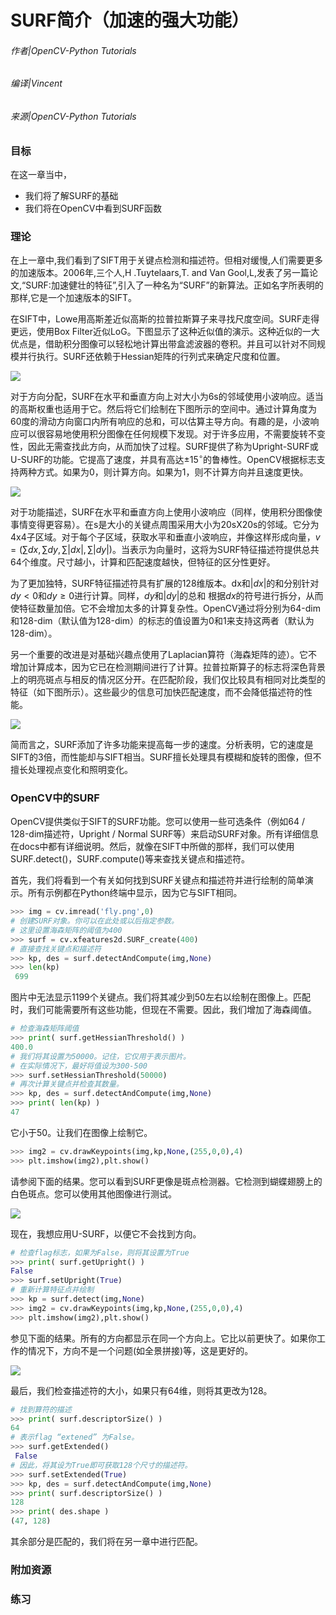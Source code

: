 # SURF简介（加速的强大功能）

###### 作者|OpenCV-Python Tutorials
###### 编译|Vincent
###### 来源|OpenCV-Python Tutorials 

### 目标
在这一章当中，
- 我们将了解SURF的基础
- 我们将在OpenCV中看到SURF函数

### 理论

在上一章中,我们看到了SIFT用于关键点检测和描述符。但相对缓慢,人们需要更多的加速版本。2006年,三个人,H .Tuytelaars,T. and Van Gool,L,发表了另一篇论文,“SURF:加速健壮的特征”,引入了一种名为“SURF”的新算法。正如名字所表明的那样,它是一个加速版本的SIFT。

在SIFT中，Lowe用高斯差近似高斯的拉普拉斯算子来寻找尺度空间。SURF走得更远，使用Box Filter近似LoG。下图显示了这种近似值的演示。这种近似的一大优点是，借助积分图像可以轻松地计算出带盒滤波器的卷积。并且可以针对不同规模并行执行。SURF还依赖于Hessian矩阵的行列式来确定尺度和位置。

![](http://qiniu.aihubs.net/1.jpg)

对于方向分配，SURF在水平和垂直方向上对大小为6s的邻域使用小波响应。适当的高斯权重也适用于它。然后将它们绘制在下图所示的空间中。通过计算角度为60度的滑动方向窗口内所有响应的总和，可以估算主导方向。有趣的是，小波响应可以很容易地使用积分图像在任何规模下发现。对于许多应用，不需要旋转不变性，因此无需查找此方向，从而加快了过程。SURF提供了称为Upright-SURF或U-SURF的功能。它提高了速度，并具有高达$\pm 15^{\circ}$的鲁棒性。OpenCV根据标志支持两种方式。如果为0，则计算方向。如果为1，则不计算方向并且速度更快。

![](http://qiniu.aihubs.net/2.jpg)

对于功能描述，SURF在水平和垂直方向上使用小波响应（同样，使用积分图像使事情变得更容易）。在s是大小的关键点周围采用大小为20sX20s的邻域。它分为4x4子区域。对于每个子区域，获取水平和垂直小波响应，并像这样形成向量，$v =(\sum dx,\sum dy,\sum |dx|,\sum |dy|)$。当表示为向量时，这将为SURF特征描述符提供总共64个维度。尺寸越小，计算和匹配速度越快，但特征的区分性更好。

为了更加独特，SURF特征描述符具有扩展的128维版本。dx和$|dx|$的和分别针对$dy<0$和$dy≥0$进行计算。同样，$dy$和$|dy|$的总和 根据$dx$的符号进行拆分，从而使特征数量加倍。它不会增加太多的计算复杂性。OpenCV通过将分别为64-dim和128-dim（默认值为128-dim）的标志的值设置为0和1来支持这两者（默认为128-dim）。

另一个重要的改进是对基础兴趣点使用了Laplacian算符（海森矩阵的迹）。它不增加计算成本，因为它已在检测期间进行了计算。拉普拉斯算子的标志将深色背景上的明亮斑点与相反的情况区分开。在匹配阶段，我们仅比较具有相同对比类型的特征（如下图所示）。这些最少的信息可加快匹配速度，而不会降低描述符的性能。

![](http://qiniu.aihubs.net/surf_matching.jpg)

简而言之，SURF添加了许多功能来提高每一步的速度。分析表明，它的速度是SIFT的3倍，而性能却与SIFT相当。SURF擅长处理具有模糊和旋转的图像，但不擅长处理视点变化和照明变化。

### OpenCV中的SURF
OpenCV提供类似于SIFT的SURF功能。您可以使用一些可选条件（例如64 / 128-dim描述符，Upright / Normal SURF等）来启动SURF对象。所有详细信息在docs中都有详细说明。然后，就像在SIFT中所做的那样，我们可以使用SURF.detect()，SURF.compute()等来查找关键点和描述符。

首先，我们将看到一个有关如何找到SURF关键点和描述符并进行绘制的简单演示。所有示例都在Python终端中显示，因为它与SIFT相同。

```python
>>> img = cv.imread('fly.png',0)
# 创建SURF对象。你可以在此处或以后指定参数。
# 这里设置海森矩阵的阈值为400
>>> surf = cv.xfeatures2d.SURF_create(400)
# 直接查找关键点和描述符
>>> kp, des = surf.detectAndCompute(img,None)
>>> len(kp)
 699
```

图片中无法显示1199个关键点。我们将其减少到50左右以绘制在图像上。匹配时，我们可能需要所有这些功能，但现在不需要。因此，我们增加了海森阈值。

```python
# 检查海森矩阵阈值
>>> print( surf.getHessianThreshold() )
400.0
# 我们将其设置为50000。记住，它仅用于表示图片。 
# 在实际情况下，最好将值设为300-500
>>> surf.setHessianThreshold(50000)
# 再次计算关键点并检查其数量。
>>> kp, des = surf.detectAndCompute(img,None)
>>> print( len(kp) )
47
```

它小于50。让我们在图像上绘制它。

```python
>>> img2 = cv.drawKeypoints(img,kp,None,(255,0,0),4)
>>> plt.imshow(img2),plt.show()
```
请参阅下面的结果。您可以看到SURF更像是斑点检测器。它检测到蝴蝶翅膀上的白色斑点。您可以使用其他图像进行测试。

![](http://qiniu.aihubs.net/surf_kp1.jpg)

现在，我想应用U-SURF，以便它不会找到方向。

```python
# 检查flag标志，如果为False，则将其设置为True
>>> print( surf.getUpright() )
False
>>> surf.setUpright(True)
# 重新计算特征点并绘制
>>> kp = surf.detect(img,None)
>>> img2 = cv.drawKeypoints(img,kp,None,(255,0,0),4)
>>> plt.imshow(img2),plt.show()
```

参见下面的结果。所有的方向都显示在同一个方向上。它比以前更快了。如果你工作的情况下，方向不是一个问题(如全景拼接)等，这是更好的。

![](http://qiniu.aihubs.net/surf_kp2.jpg)

最后，我们检查描述符的大小，如果只有64维，则将其更改为128。

```python
# 找到算符的描述
>>> print( surf.descriptorSize() )
64
# 表示flag “extened” 为False。
>>> surf.getExtended()
 False
# 因此，将其设为True即可获取128个尺寸的描述符。
>>> surf.setExtended(True)
>>> kp, des = surf.detectAndCompute(img,None)
>>> print( surf.descriptorSize() )
128
>>> print( des.shape )
(47, 128)
```

其余部分是匹配的，我们将在另一章中进行匹配。

### 附加资源

### 练习